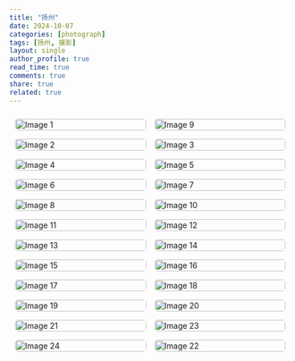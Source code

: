 ```yaml
---
title: "扬州"
date: 2024-10-07
categories: [photograph]
tags: [扬州, 摄影]
layout: single
author_profile: true
read_time: true
comments: true
share: true
related: true
---
```


<style>  
.photo-gallery {  
    display: grid;  
    grid-template-columns: repeat(auto-fill, minmax(200px, 1fr));;  
    gap: 15px;  
    padding: 10px;  
}  

.photo-gallery img {  
    width: 100%;  
    height: auto;  
    object-fit: cover;  
    border-radius: 5px;  
    transition: transform 0.3s;  
}  

.photo-gallery img:hover {  
    transform: scale(1.05);  
}  
</style>

<div class="photo-gallery">  
    <img src="/assets/images/YangZhouByYiyin/DSC_0550.jpg" alt="Image 1">
    <img src="/assets/images/YangZhouByYiyin/DSC_0601.jpg" alt="Image 9">
    <img src="/assets/images/YangZhouByYiyin/DSC_0551.jpg" alt="Image 2">
    <img src="/assets/images/YangZhouByYiyin/DSC_0556.jpg" alt="Image 3">
    <img src="/assets/images/YangZhouByYiyin/DSC_0558.jpg" alt="Image 4">
    <img src="/assets/images/YangZhouByYiyin/DSC_0578.jpg" alt="Image 5">
    <img src="/assets/images/YangZhouByYiyin/DSC_0595.jpg" alt="Image 6">
    <img src="/assets/images/YangZhouByYiyin/DSC_0597.jpg" alt="Image 7">
    <img src="/assets/images/YangZhouByYiyin/DSC_0598.jpg" alt="Image 8">
    <img src="/assets/images/YangZhouByYiyin/DSC_0616.jpg" alt="Image 10">
    <img src="/assets/images/YangZhouByYiyin/DSC_0617.jpg" alt="Image 11">
    <img src="/assets/images/YangZhouByYiyin/DSC_0619.jpg" alt="Image 12">
    <img src="/assets/images/YangZhouByYiyin/DSC_0620.jpg" alt="Image 13">
    <img src="/assets/images/YangZhouByYiyin/DSC_0621.jpg" alt="Image 14">
    <img src="/assets/images/YangZhouByYiyin/DSC_0622.jpg" alt="Image 15">
    <img src="/assets/images/YangZhouByYiyin/DSC_0625.jpg" alt="Image 16">
    <img src="/assets/images/YangZhouByYiyin/DSC_0629.jpg" alt="Image 17">
    <img src="/assets/images/YangZhouByYiyin/DSC_0649.jpg" alt="Image 18">
    <img src="/assets/images/YangZhouByYiyin/DSC_0671.jpg" alt="Image 19">
    <img src="/assets/images/YangZhouByYiyin/DSC_0685.jpg" alt="Image 20">
    <img src="/assets/images/YangZhouByYiyin/DSC_0687.jpg" alt="Image 21">
    <img src="/assets/images/YangZhouByYiyin/DSC_0706.jpg" alt="Image 23">
    <img src="/assets/images/YangZhouByYiyin/DSC_0727.jpg" alt="Image 24">
    <img src="/assets/images/YangZhouByYiyin/DSC_0691.jpg" alt="Image 22">

</div>
